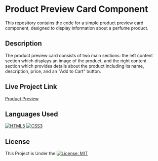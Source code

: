 # Product Preview Card Component

This repository contains the code for a simple product preview card component, designed to display information about a perfume product.

## Description

The product preview card consists of two main sections: the left content section which displays an image of the product, and the right content section which provides details about the product including its name, description, price, and an "Add to Cart" button.

## Live Project Link

[Product Preview](https://narendrakoya999.github.io/Product-Preview-Card-Component/)

## Languages Used
[![HTML5](https://img.shields.io/badge/HTML5-orange)](https://validator.w3.org/)
[![CSS3](https://img.shields.io/badge/CSS3-blue)](https://jigsaw.w3.org/css-validator/validator)

## License
This Project is Under the [![License: MIT](https://img.shields.io/badge/License-MIT-yellow.svg)](https://opensource.org/licenses/MIT)
